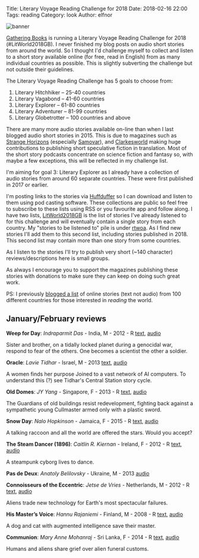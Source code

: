 Title: Literary Voyage Reading Challenge for 2018
Date: 2018-02-16 22:00
Tags: reading
Category: look
Author: elfnor

![banner](https://gatheringbooks.org/literary-voyage-around-the-world-reading-challenge-2018/img_4386)

[Gathering Books](https://gatheringbooks.org/literary-voyage-around-the-world-reading-challenge-2018/) is running a Literary Voyage Reading Challenge for 2018 (#LitWorld2018GB). I never finished my blog posts on audio short stories from around the world. So I thought I'd challenge myself to collect and listen to a short story available online (for free, read in English) from as many individual countries as possible. This is slightly subverting the challenge but not outside their guidelines.

The Literary Voyage Reading Challenge has 5 goals to choose from:

1. Literary Hitchhiker – 25-40 countries
2. Literary Vagabond – 41-60 countries
3. Literary Explorer – 61-80 countries
4. Literary Adventurer – 81-99 countries
5. Literary Globetrotter – 100 countries and above

There are many more audio stories available on-line than when I last blogged audio short stories in 2015. This is due to magazines such as [Strange Horizons](http://strangehorizons.com/) (especially [Samovar](http://samovar.strangehorizons.com/)), and [Clarkesworld](http://clarkesworldmagazine.com/) making huge contributions to publishing short speculative fiction in translation. Most of the short story podcasts concentrate on science fiction and fantasy so, with maybe a few exceptions, this will be reflected in my challenge list.

I'm aiming for goal 3: Literary Explorer as I already have a collection of audio stories from around 60 separate countries. These were first published in 2017 or earlier.

I'm posting links to the stories via [Huffduffer](https://huffduffer.com) so I can download and listen to them using pod casting software. These collections are public so feel free to subscribe to these lists using RSS or you favourite app and follow along. I have two lists, [LitWorld2018GB](https://huffduffer.com/tags/litworld2018gb) is the list of stories I've already listened to for this challenge and will eventually contain a single story from each country.  My "stories to be listened to" pile is under [rtwoa](https://huffduffer.com/elfnor/tags/rtwoa). As I find new stories I'll add them to this second list, including stories published in 2018. This second list may contain more than one story from some countries.

As I listen to the stories I'll try to publish very short (~140 character) reviews/descriptions here is small groups.

As always I encourage you to support the magazines publishing these stories with donations to make sure they can keep on doing such great work.

PS: I previously [blogged a list](http://elfnor.com/reading-the-world-100-online-stories.html) of online stories (text not audio) from 100 different countries for those interested in _reading_ the world.

## January/February reviews

**Weep for Day**: *Indraparmit Das* - India, M - 2012 - R
[text](http://clarkesworldmagazine.com/das_04_15_reprint/), [audio](http://clarkesworldmagazine.com/podpress_trac/web/1275/0/clarkesworld_04_15_das.mp3)

Sister and brother, on a tidally locked planet during a genocidal war, respond to fear of the others. One becomes a scientist the other a soldier.

**Oracle**: *Lavie Tidhar* - Israel, M - 2013
[text](http://clarkesworldmagazine.com/tidhar_07_17_reprint/), [audio](http://clarkesworldmagazine.com/podpress_trac/web/1820/0/clarkesworld_07_17_tidhar.mp3)

A women finds her purpose Joined to a vast network of AI computers. To understand this (?) see Tidhar's Central Station story cycle.

**Old Domes**: *JY Yang* - Singapore, F - 2013 - R
[text](http://clarkesworldmagazine.com/yang_10_16_reprint/), [audio](http://clarkesworldmagazine.com/podpress_trac/web/1639/0/clarkesworld_10_16_yang.mp3)

The Guardians of old buildings resist redevelopment, fighting back against a sympathetic young Cullmaster armed only with a plastic sword.

**Snow Day**: *Nalo Hopkinson* - Jamaica, F - 2015 - R
[text](http://www.drabblecast.org/2015/03/18/drabblecast-352-snow-day/), [audio](http://media.blubrry.com/drabblecast/p/www.drabblecast.org/wp-content/uploads/2015/03/Drabblecast-352-Snow-Day.mp3)

A talking raccoon and all the world are offered the stars. Would you accept?

**The Steam Dancer (1896)**: *Caitlín R. Kiernan* - Ireland, F - 2012 - R
[text](http://www.lightspeedmagazine.com/fiction/the-steam-dancer-1896/), [audio](http://www.podtrac.com/pts/redirect.mp3/lightspeedmagazine.com/podcasts/podcast_the_steam_dancer_caitlin_r_kiernan.mp3)

A steampunk cyborg lives to dance.

**Pas de Deux**: *Anatoly Belilovsky* - Ukraine, M - 2013
[audio](http://toastedcake.com/podcasts/TC139-pas-de-deux.mp3)

**Connoisseurs of the Eccentric**: *Jetse de Vries* - Netherlands, M - 2012 - R
[text](http://escapepod.org/2012/08/09/ep357-connoisseurs-of-the-eccentric/), [audio](http://traffic.libsyn.com/escapepod/EP357_ConnoisseursoftheEccentric.mp3)

Aliens trade new technology for Earth's most spectacular failures.

**His Master’s Voice**: *Hannu Rajaniemi* - Finland, M - 2008 - R
[text](http://escapepod.org/2009/12/03/ep227-his-masters-voice/), [audio](http://media.rawvoice.com/escapepod/p/media.libsyn.com/media/escapepod/EP227_HisMastersVoice.mp3)

A dog and cat with augmented intelligence save their master.

**Communion**: *Mary Anne Mohanraj* - Sri Lanka, F - 2014 - R
[text](http://clarkesworldmagazine.com/audio_06_14b/), [audio](http://clarkesworldmagazine.com/podpress_trac/web/1071/0/clarkesworld_06_14_mohanraj.mp3)

Humans and aliens share grief over alien funeral customs.
